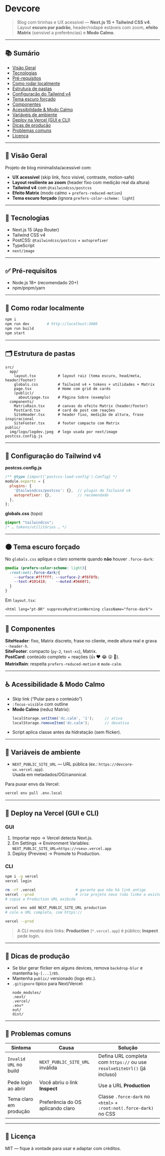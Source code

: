 # Devcore

> Blog com tirinhas e UX acessível — **Next.js 15 + Tailwind CSS v4**.  
> Layout **escuro por padrão**, header/rodapé estáveis com zoom, **efeito Matrix** (sensível a preferências) e **Modo Calmo**.

---

## 📚 Sumário
- [Visão Geral](#-visão-geral)
- [Tecnologias](#-tecnologias)
- [Pré-requisitos](#-pré-requisitos)
- [Como rodar localmente](#-como-rodar-localmente)
- [Estrutura de pastas](#-estrutura-de-pastas)
- [Configuração do Tailwind v4](#-configuração-do-tailwind-v4)
- [Tema escuro forçado](#-tema-escuro-forçado)
- [Componentes](#-componentes)
- [Acessibilidade & Modo Calmo](#-acessibilidade--modo-calmo)
- [Variáveis de ambiente](#-variáveis-de-ambiente)
- [Deploy na Vercel (GUI e CLI)](#-deploy-na-vercel-gui-e-cli)
- [Dicas de produção](#-dicas-de-produção)
- [Problemas comuns](#-problemas-comuns)
- [Licença](#-licença)

---

## 🎯 Visão Geral
Projeto de blog minimalista/acessível com:
- **UX acessível** (skip link, foco visível, contraste, motion-safe)
- **Layout resiliente ao zoom** (header fixo com medição real da altura)
- **Tailwind v4** com `@tailwindcss/postcss`
- **Efeito Matrix** (modo calmo + `prefers-reduced-motion`)
- **Tema escuro forçado** (ignora `prefers-color-scheme: light`)

---

## 🧰 Tecnologias
- Next.js 15 (App Router)
- Tailwind CSS v4
- PostCSS: `@tailwindcss/postcss` + `autoprefixer`
- TypeScript
- `next/image`

---

## ✅ Pré-requisitos
- Node.js 18+ (recomendado 20+)
- npm/pnpm/yarn

---

## 🧪 Como rodar localmente
```bash
npm i
npm run dev        # http://localhost:3000
npm run build
npm start
```

---

## 🗂 Estrutura de pastas
```
src/
  app/
    layout.tsx          # layout raiz (tema escuro, head/meta, header/footer)
    globals.css         # Tailwind v4 + tokens + utilidades + Matrix
    page.tsx            # Home com grid de cards
    (public)/
      about/page.tsx    # Página Sobre (exemplo)
  components/
    MatrixRain.tsx      # canvas do efeito Matrix (header/footer)
    PostCard.tsx        # card de post com reações
    SiteHeader.tsx      # header fixo, medição de altura, frase inspiracional
    SiteFooter.tsx      # footer compacto com Matrix
public/
  img/logo/logdev.jpeg  # logo usada por next/image
postcss.config.js
```

---

## 🧩 Configuração do Tailwind v4

**postcss.config.js**
```js
/** @type {import('postcss-load-config').Config} */
module.exports = {
  plugins: {
    '@tailwindcss/postcss': {},  // plugin do Tailwind v4
    autoprefixer: {},            // recomendado
  },
};
```

**globals.css** (topo)
```css
@import "tailwindcss";
/* … tokens/utilitários … */
```

---

## 🌑 Tema escuro forçado
No `globals.css` aplique o claro somente quando **não** houver `.force-dark`:
```css
@media (prefers-color-scheme: light){
  :root:not(.force-dark){
    --surface:#ffffff; --surface-2:#f6f8fb;
    --text:#101418;    --muted:#566071;
  }
}
```
Em `layout.tsx`:
```tsx
<html lang="pt-BR" suppressHydrationWarning className="force-dark">
```

---

## 🧱 Componentes
**SiteHeader**: fixo, Matrix discreto, frase no cliente, mede altura real e grava `--header-h`.  
**SiteFooter**: compacto (`py-2`, `text-xs`), Matrix.  
**PostCard**: conteúdo completo + reações (👍 ❤️ 😂 😮 🎉).  
**MatrixRain**: respeita `prefers-reduced-motion` e `mode-calm`.

---

## ♿ Acessibilidade & Modo Calmo
- Skip link (“Pular para o conteúdo”)
- `:focus-visible` com outline
- **Modo Calmo** (reduz Matrix):
  ```js
  localStorage.setItem('dc.calm', '1');     // ativa
  localStorage.removeItem('dc.calm');       // desativa
  ```
- Script aplica classe antes da hidratação (sem flicker).

---

## 🔐 Variáveis de ambiente
- `NEXT_PUBLIC_SITE_URL` — URL pública (ex.: `https://devcore-ux.vercel.app`).  
  Usada em metadados/OG/canonical.

Para puxar envs da Vercel:
```bash
vercel env pull .env.local
```

---

## 🚀 Deploy na Vercel (GUI e CLI)

### GUI
1. Importar repo → Vercel detecta Next.js.
2. Em Settings → Environment Variables: `NEXT_PUBLIC_SITE_URL=https://<seu>.vercel.app`
3. Deploy (Preview) → Promote to Production.

### CLI
```bash
npm i -g vercel
vercel login

rm -rf .vercel                  # garante que não há link antigo
vercel --prod                   # crie projeto novo (não linke a existente)
# copie a Production URL exibida

vercel env add NEXT_PUBLIC_SITE_URL production
# cole a URL completa, com https://

vercel --prod
```

> A CLI mostra dois links: **Production** (`*.vercel.app`) é público; **Inspect** pede login.

---

## 🧪 Dicas de produção
- Se blur gerar flicker em alguns devices, remova `backdrop-blur` e mantenha `bg-[...]/85`.
- Mantenha `public/` versionado (logo etc.).
- `.gitignore` típico para Next/Vercel:
  ```gitignore
  node_modules/
  .next/
  .vercel/
  .env*
  out/
  dist/
  ```

---

## 🐞 Problemas comuns
| Sintoma | Causa | Solução |
| --- | --- | --- |
| `Invalid URL` no build | `NEXT_PUBLIC_SITE_URL` inválida | Defina URL completa com `https://` ou use `resolveSiteUrl()` (já incluso) |
| Pede login ao abrir | Você abriu o link **Inspect** | Use a URL **Production** |
| Tema claro em produção | Preferência do OS aplicando claro | Classe `.force-dark` no `<html>` + `:root:not(.force-dark)` no CSS |

---

## 📄 Licença
MIT — fique à vontade para usar e adaptar com créditos.
